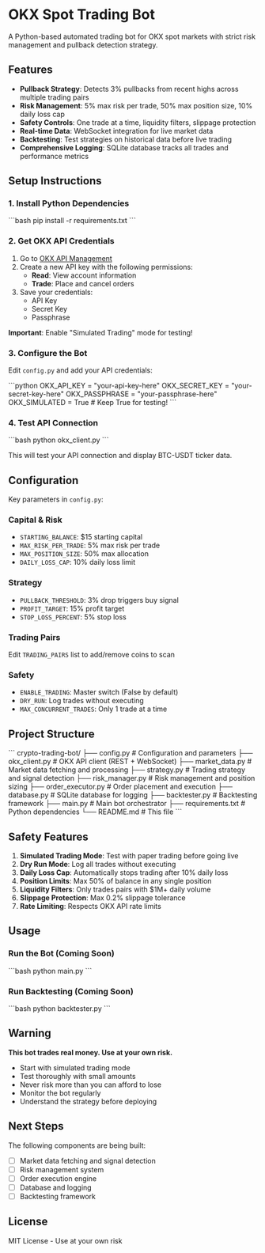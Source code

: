 # OKX Spot Trading Bot

A Python-based automated trading bot for OKX spot markets with strict risk management and pullback detection strategy.

## Features

- **Pullback Strategy**: Detects 3% pullbacks from recent highs across multiple trading pairs
- **Risk Management**: 5% max risk per trade, 50% max position size, 10% daily loss cap
- **Safety Controls**: One trade at a time, liquidity filters, slippage protection
- **Real-time Data**: WebSocket integration for live market data
- **Backtesting**: Test strategies on historical data before live trading
- **Comprehensive Logging**: SQLite database tracks all trades and performance metrics

## Setup Instructions

### 1. Install Python Dependencies

\`\`\`bash
pip install -r requirements.txt
\`\`\`

### 2. Get OKX API Credentials

1. Go to [OKX API Management](https://www.okx.com/account/my-api)
2. Create a new API key with the following permissions:
   - **Read**: View account information
   - **Trade**: Place and cancel orders
3. Save your credentials:
   - API Key
   - Secret Key
   - Passphrase

**Important**: Enable "Simulated Trading" mode for testing!

### 3. Configure the Bot

Edit `config.py` and add your API credentials:

\`\`\`python
OKX_API_KEY = "your-api-key-here"
OKX_SECRET_KEY = "your-secret-key-here"
OKX_PASSPHRASE = "your-passphrase-here"
OKX_SIMULATED = True  # Keep True for testing!
\`\`\`

### 4. Test API Connection

\`\`\`bash
python okx_client.py
\`\`\`

This will test your API connection and display BTC-USDT ticker data.

## Configuration

Key parameters in `config.py`:

### Capital & Risk
- `STARTING_BALANCE`: $15 starting capital
- `MAX_RISK_PER_TRADE`: 5% max risk per trade
- `MAX_POSITION_SIZE`: 50% max allocation
- `DAILY_LOSS_CAP`: 10% daily loss limit

### Strategy
- `PULLBACK_THRESHOLD`: 3% drop triggers buy signal
- `PROFIT_TARGET`: 15% profit target
- `STOP_LOSS_PERCENT`: 5% stop loss

### Trading Pairs
Edit `TRADING_PAIRS` list to add/remove coins to scan

### Safety
- `ENABLE_TRADING`: Master switch (False by default)
- `DRY_RUN`: Log trades without executing
- `MAX_CONCURRENT_TRADES`: Only 1 trade at a time

## Project Structure

\`\`\`
crypto-trading-bot/
├── config.py              # Configuration and parameters
├── okx_client.py          # OKX API client (REST + WebSocket)
├── market_data.py         # Market data fetching and processing
├── strategy.py            # Trading strategy and signal detection
├── risk_manager.py        # Risk management and position sizing
├── order_executor.py      # Order placement and execution
├── database.py            # SQLite database for logging
├── backtester.py          # Backtesting framework
├── main.py                # Main bot orchestrator
├── requirements.txt       # Python dependencies
└── README.md              # This file
\`\`\`

## Safety Features

1. **Simulated Trading Mode**: Test with paper trading before going live
2. **Dry Run Mode**: Log all trades without executing
3. **Daily Loss Cap**: Automatically stops trading after 10% daily loss
4. **Position Limits**: Max 50% of balance in any single position
5. **Liquidity Filters**: Only trades pairs with $1M+ daily volume
6. **Slippage Protection**: Max 0.2% slippage tolerance
7. **Rate Limiting**: Respects OKX API rate limits

## Usage

### Run the Bot (Coming Soon)

\`\`\`bash
python main.py
\`\`\`

### Run Backtesting (Coming Soon)

\`\`\`bash
python backtester.py
\`\`\`

## Warning

**This bot trades real money. Use at your own risk.**

- Start with simulated trading mode
- Test thoroughly with small amounts
- Never risk more than you can afford to lose
- Monitor the bot regularly
- Understand the strategy before deploying

## Next Steps

The following components are being built:
- [ ] Market data fetching and signal detection
- [ ] Risk management system
- [ ] Order execution engine
- [ ] Database and logging
- [ ] Backtesting framework

## License

MIT License - Use at your own risk
